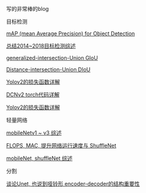 写的非常棒的blog

目标检测

[mAP (mean Average Precision) for Object Detection](https://medium.com/@jonathan_hui/map-mean-average-precision-for-object-detection-45c121a31173)

[总结2014~2018目标检测综述](https://zhuanlan.zhihu.com/p/38709522?utm_source=wechat_session&utm_medium=social&s_s_i=ZaxtG9xTWWj3uVPRWh4Qd%2FXanXkNPegjMrLOKAeWgO8%3D&s_r=1)

[generalized-intersection-Union GIoU](https://zhuanlan.zhihu.com/p/105852684)

[Distance-intersection-Union DIoU](https://cloud.tencent.com/developer/article/1558533)

[Yolov2的损失函数详解](https://mp.weixin.qq.com/s/UHSHdGL3GucmUozglmZESw)

[DCNv2 torch代码详解](https://zhuanlan.zhihu.com/p/102707081)

[Yolov2的损失函数详解](https://mp.weixin.qq.com/s/UHSHdGL3GucmUozglmZESw)

轻量网络

[mobileNetv1 ~ v3 综述](https://zhuanlan.zhihu.com/p/70703846)


[FLOPS, MAC, 提升网络运行速度与 ShuffleNet](https://zhuanlan.zhihu.com/p/67009992)

[mobileNet, shuffleNet 综述](https://zhuanlan.zhihu.com/p/35405071)


分割

[谈论Unet, 也说到哑铃形 encoder-decoder的结构重要性](https://zhuanlan.zhihu.com/p/44958351)





